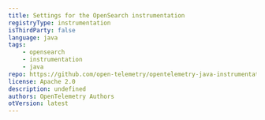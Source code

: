 ```yaml
---
title: Settings for the OpenSearch instrumentation
registryType: instrumentation
isThirdParty: false
language: java
tags:
    - opensearch
    - instrumentation
    - java
repo: https://github.com/open-telemetry/opentelemetry-java-instrumentation/tree/main/instrumentation/opensearch
license: Apache 2.0
description: undefined
authors: OpenTelemetry Authors
otVersion: latest
---
```

